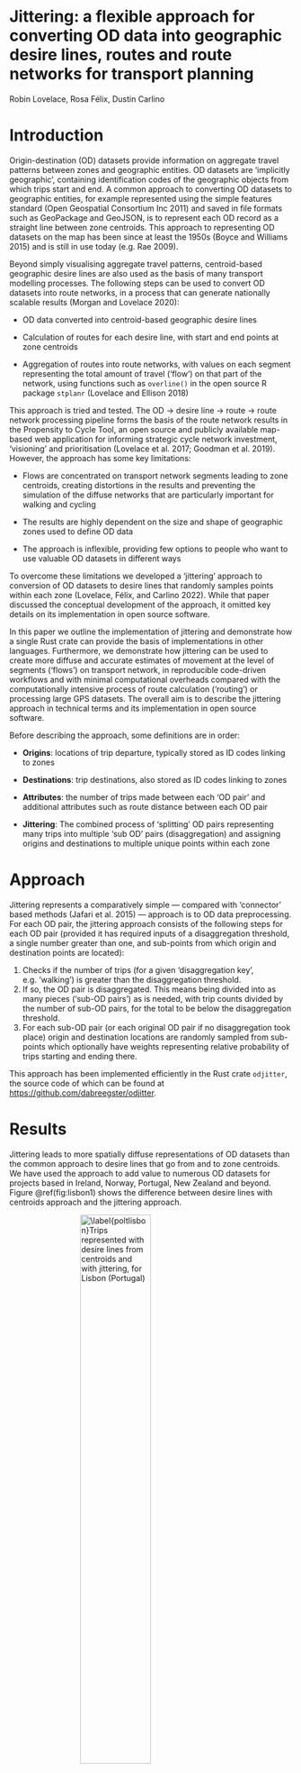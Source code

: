 Jittering: a flexible approach for converting OD data into geographic
desire lines, routes and route networks for transport planning
================
Robin Lovelace, Rosa Félix, Dustin Carlino

<!-- README.md is generated from README.Rmd. Please edit that file -->

# Introduction

Origin-destination (OD) datasets provide information on aggregate travel
patterns between zones and geographic entities. OD datasets are
‘implicitly geographic’, containing identification codes of the
geographic objects from which trips start and end. A common approach to
converting OD datasets to geographic entities, for example represented
using the simple features standard (Open Geospatial Consortium Inc 2011)
and saved in file formats such as GeoPackage and GeoJSON, is to
represent each OD record as a straight line between zone centroids. This
approach to representing OD datasets on the map has been since at least
the 1950s (Boyce and Williams 2015) and is still in use today (e.g. Rae
2009).

Beyond simply visualising aggregate travel patterns, centroid-based
geographic desire lines are also used as the basis of many transport
modelling processes. The following steps can be used to convert OD
datasets into route networks, in a process that can generate nationally
scalable results (Morgan and Lovelace 2020):

-   OD data converted into centroid-based geographic desire lines

-   Calculation of routes for each desire line, with start and end
    points at zone centroids

-   Aggregation of routes into route networks, with values on each
    segment representing the total amount of travel (‘flow’) on that
    part of the network, using functions such as `overline()` in the
    open source R package `stplanr` (Lovelace and Ellison 2018)

This approach is tried and tested. The OD -\> desire line -\> route -\>
route network processing pipeline forms the basis of the route network
results in the Propensity to Cycle Tool, an open source and publicly
available map-based web application for informing strategic cycle
network investment, ‘visioning’ and prioritisation (Lovelace et al.
2017; Goodman et al. 2019). However, the approach has some key
limitations:

-   Flows are concentrated on transport network segments leading to zone
    centroids, creating distortions in the results and preventing the
    simulation of the diffuse networks that are particularly important
    for walking and cycling

-   The results are highly dependent on the size and shape of geographic
    zones used to define OD data

-   The approach is inflexible, providing few options to people who want
    to use valuable OD datasets in different ways

To overcome these limitations we developed a ‘jittering’ approach to
conversion of OD datasets to desire lines that randomly samples points
within each zone (Lovelace, Félix, and Carlino 2022). While that paper
discussed the conceptual development of the approach, it omitted key
details on its implementation in open source software.

In this paper we outline the implementation of jittering and demonstrate
how a single Rust crate can provide the basis of implementations in
other languages. Furthermore, we demonstrate how jittering can be used
to create more diffuse and accurate estimates of movement at the level
of segments (‘flows’) on transport network, in reproducible code-driven
workflows and with minimal computational overheads compared with the
computationally intensive process of route calculation (‘routing’) or
processing large GPS datasets. The overall aim is to describe the
jittering approach in technical terms and its implementation in open
source software.

Before describing the approach, some definitions are in order:

-   **Origins**: locations of trip departure, typically stored as ID
    codes linking to zones

-   **Destinations**: trip destinations, also stored as ID codes linking
    to zones

-   **Attributes**: the number of trips made between each ‘OD pair’ and
    additional attributes such as route distance between each OD pair

-   **Jittering**: The combined process of ‘splitting’ OD pairs
    representing many trips into multiple ‘sub OD’ pairs
    (disaggregation) and assigning origins and destinations to multiple
    unique points within each zone

# Approach

Jittering represents a comparatively simple — compared with ‘connector’
based methods (Jafari et al. 2015) — approach is to OD data
preprocessing. For each OD pair, the jittering approach consists of the
following steps for each OD pair (provided it has required inputs of a
disaggregation threshold, a single number greater than one, and
sub-points from which origin and destination points are located):

1.  Checks if the number of trips (for a given ‘disaggregation key’,
    e.g. ‘walking’) is greater than the disaggregation threshold.
2.  If so, the OD pair is disaggregated. This means being divided into
    as many pieces (‘sub-OD pairs’) as is needed, with trip counts
    divided by the number of sub-OD pairs, for the total to be below the
    disaggregation threshold.
3.  For each sub-OD pair (or each original OD pair if no disaggregation
    took place) origin and destination locations are randomly sampled
    from sub-points which optionally have weights representing relative
    probability of trips starting and ending there.

This approach has been implemented efficiently in the Rust crate
`odjitter`, the source code of which can be found at
<https://github.com/dabreegster/odjitter>.

# Results

Jittering leads to more spatially diffuse representations of OD datasets
than the common approach to desire lines that go from and to zone
centroids. We have used the approach to add value to numerous OD
datasets for projects based in Ireland, Norway, Portugal, New Zealand
and beyond. Figure @ref(fig:lisbon1) shows the difference between desire
lines with centroids approach and the jittering approach.

<img src="README_files/figure-gfm/jitteredoverview-1.png" title="\label{poltlisbon}Trips represented with desire lines from centroids and with jittering, for Lisbon (Portugal)" alt="\label{poltlisbon}Trips represented with desire lines from centroids and with jittering, for Lisbon (Portugal)" width="50%" style="display: block; margin: auto;" /><img src="README_files/figure-gfm/jitteredoverview-2.png" title="\label{poltlisbon}Trips represented with desire lines from centroids and with jittering, for Lisbon (Portugal)" alt="\label{poltlisbon}Trips represented with desire lines from centroids and with jittering, for Lisbon (Portugal)" width="50%" style="display: block; margin: auto;" />

Although useful for visualising the complex and spatially diffuse
reality of travel patterns, we found that the most valuable use of
jittering is as a pre-processing stage before routing and route network
generation. Route networks generated from jittered desire lines are more
diffuse, and potentially more realistic, than centroid-based desire
lines.

We also found that the approach, implemented in Rust and with bindings
to R and Python (in progress), is fast. Benchmarks show that the
approach can ‘jitter’ desire lines representing millions of trips in a
major city in less than a minute on consumer hardware.

We also found that the results of jittering depend on the geographic
input datasets representing start points and trip attractors, and the
use of weights.

| Jittering parameters        | Routing parameters | Nrow | R-Squared |
|:----------------------------|:-------------------|-----:|----------:|
| Unjittered                  | quietest           |  574 |      0.23 |
| Unjittered                  | balanced           |  574 |      0.22 |
| Unjittered                  | fastest            |  574 |      0.10 |
| Jittered, no disaggregation | quietest           |  574 |      0.26 |
| Jittered, no disaggregation | balanced           |  574 |      0.11 |
| Jittered, no disaggregation | fastest            |  574 |      0.00 |

# Next steps

We plan to create/improve R/Python interfaces to the `odjitter` and
enable others to benefit from it.
<!-- Although an R interface to the `odjitter` crate has already been developed, it uses system calls, not bindings provided by the R package `rextendr`. -->
We plan to improve the package’s documentation and to test its results,
supporting reproducible sustainable transport research worldwide.

# References

<div id="refs" class="references csl-bib-body hanging-indent">

<div id="ref-boyce_forecasting_2015" class="csl-entry">

Boyce, David E., and Huw C. W. L. Williams. 2015. *Forecasting Urban
Travel: Past, Present and Future*. Edward Elgar Publishing.

</div>

<div id="ref-goodman_scenarios_2019" class="csl-entry">

Goodman, Anna, Ilan Fridman Rojas, James Woodcock, Rachel Aldred,
Nikolai Berkoff, Malcolm Morgan, Ali Abbas, and Robin Lovelace. 2019.
“Scenarios of Cycling to School in England, and Associated Health and
Carbon Impacts: Application of the ‘Propensity to Cycle Tool’.” *Journal
of Transport & Health* 12 (March): 263–78.
<https://doi.org/10.1016/j.jth.2019.01.008>.

</div>

<div id="ref-jafari_investigation_2015" class="csl-entry">

Jafari, Ehsan, Mason D. Gemar, Natalia Ruiz Juri, and Jennifer Duthie.
2015. “Investigation of Centroid Connector Placement for Advanced
Traffic Assignment Models with Added Network Detail.” *Transportation
Research Record: Journal of the Transportation Research Board* 2498
(June): 19–26. <https://doi.org/10.3141/2498-03>.

</div>

<div id="ref-lovelace_stplanr_2018" class="csl-entry">

Lovelace, Robin, and Richard Ellison. 2018. “Stplanr: A Package for
Transport Planning.” *The R Journal* 10 (2): 7–23.
<https://doi.org/10.32614/RJ-2018-053>.

</div>

<div id="ref-Lovelace2022Jittering" class="csl-entry">

Lovelace, Robin, Rosa Félix, and Dustin Carlino. 2022. “Jittering: A
Computationally Efficient Method for Generating Realistic Route Networks
from Origin-Destination Data.” *Findings*, April.
<https://doi.org/10.32866/001c.33873>.

</div>

<div id="ref-lovelace_propensity_2017" class="csl-entry">

Lovelace, Robin, Anna Goodman, Rachel Aldred, Nikolai Berkoff, Ali
Abbas, and James Woodcock. 2017. “The Propensity to Cycle Tool: An Open
Source Online System for Sustainable Transport Planning.” *Journal of
Transport and Land Use* 10 (1). <https://doi.org/10.5198/jtlu.2016.862>.

</div>

<div id="ref-morgan_travel_2020" class="csl-entry">

Morgan, Malcolm, and Robin Lovelace. 2020. “Travel Flow Aggregation:
Nationally Scalable Methods for Interactive and Online Visualisation of
Transport Behaviour at the Road Network Level.” *Environment & Planning
B: Planning & Design*, July. <https://doi.org/10.1177/2399808320942779>.

</div>

<div id="ref-ogcopengeospatialconsortiuminc_opengis_2011"
class="csl-entry">

Open Geospatial Consortium Inc, (OGC). 2011. “OpenGIS Implementation
Specification for Geographic Information - Simple Feature Access - Part
1: Common Architecture.” OGC 06-103r4. (OGC) Open Geospatial Consortium
Inc. <https://www.ogc.org/standards/sfa>.

</div>

<div id="ref-rae_spatial_2009" class="csl-entry">

Rae, Alasdair. 2009. “From Spatial Interaction Data to Spatial
Interaction Information? Geovisualisation and Spatial Structures of
Migration from the 2001 UK Census.” *Computers, Environment and Urban
Systems* 33 (3): 161–78.
<https://doi.org/10.1016/j.compenvurbsys.2009.01.007>.

</div>

</div>
